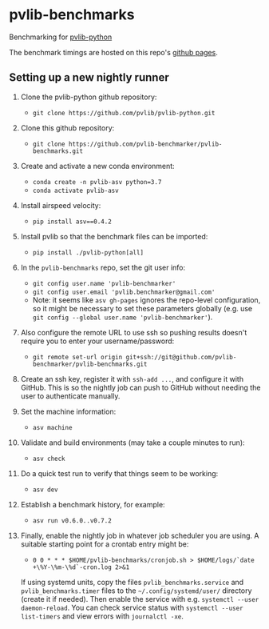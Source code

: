 # pvlib-benchmarks
Benchmarking for [pvlib-python](https://github.com/pvlib/pvlib-python)

The benchmark timings are hosted on this repo's
[github pages](https://pvlib-benchmarker.github.io/pvlib-benchmarks/).

## Setting up a new nightly runner

1) Clone the pvlib-python github repository:
   - `git clone https://github.com/pvlib/pvlib-python.git`

1) Clone this github repository:
   - `git clone https://github.com/pvlib-benchmarker/pvlib-benchmarks.git`

1) Create and activate a new conda environment:
   - `conda create -n pvlib-asv python=3.7`
   - `conda activate pvlib-asv`

1) Install airspeed velocity:
   - `pip install asv==0.4.2`

1) Install pvlib so that the benchmark files can be imported:
   - `pip install ./pvlib-python[all]`

1) In the `pvlib-benchmarks` repo, set the git user info:
   - `git config user.name 'pvlib-benchmarker'`
   - `git config user.email 'pvlib.benchmarker@gmail.com'`
   - Note: it seems like `asv gh-pages` ignores the repo-level configuration,
     so it might be necessary to set these parameters globally (e.g. use
     `git config --global user.name 'pvlib-benchmarker'`).

1) Also configure the remote URL to use ssh so pushing results doesn't require
   you to enter your username/password:
   - `git remote set-url origin git+ssh://git@github.com/pvlib-benchmarker/pvlib-benchmarks.git`

1) Create an ssh key, register it with `ssh-add ...`, and configure it with GitHub.
   This is so the nightly job can push to GitHub without needing the user to
   authenticate manually.

1) Set the machine information:
   - `asv machine`

1) Validate and build environments (may take a couple minutes to run):
   - `asv check`

1) Do a quick test run to verify that things seem to be working:
   - `asv dev`

1) Establish a benchmark history, for example:
   - `asv run v0.6.0..v0.7.2`

1) Finally, enable the nightly job in whatever job scheduler you are using. A
   suitable starting point for a crontab entry might be:
   - ```0 0 * * * $HOME/pvlib-benchmarks/cronjob.sh > $HOME/logs/`date +\%Y-\%m-\%d`-cron.log 2>&1```

   If using systemd units, copy the files `pvlib_benchmarks.service` and `pvlib_benchmarks.timer`
   files to the `~/.config/systemd/user/` directory (create it if needed). Then
   enable the service with e.g. `systemctl --user daemon-reload`. You can check
   service status with `systemctl --user list-timers` and view errors with `journalctl -xe`.
